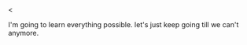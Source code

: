 <<!DOCTYPE html>
<html>
<head>
	<meta charset="utf-8">
	<meta name="viewport" content="width=device-width, initial-scale=1">
	<title>this is my first html file</title>
</head>
<body>
I'm going to learn everything possible. let's just keep going till we can't anymore.
</body>
</html>